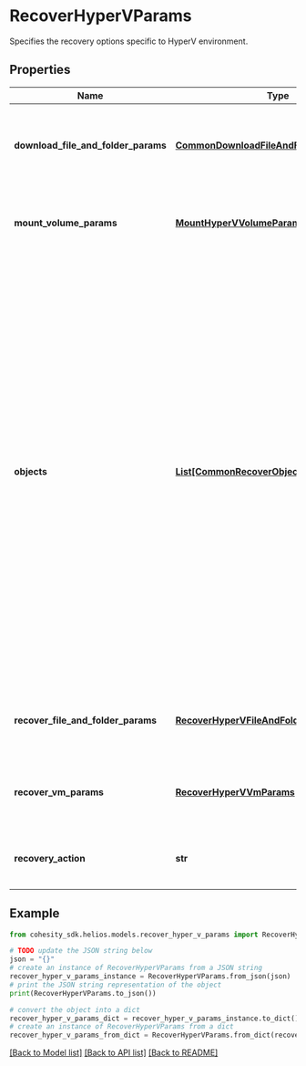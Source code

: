 # RecoverHyperVParams

Specifies the recovery options specific to HyperV environment.

## Properties

Name | Type | Description | Notes
------------ | ------------- | ------------- | -------------
**download_file_and_folder_params** | [**CommonDownloadFileAndFolderParams**](CommonDownloadFileAndFolderParams.md) | Specifies the parameters to download files and folders. | [optional] 
**mount_volume_params** | [**MountHyperVVolumeParams**](MountHyperVVolumeParams.md) | Specifies the parameters to mount HyperV Volumes. | [optional] 
**objects** | [**List[CommonRecoverObjectSnapshotParams]**](CommonRecoverObjectSnapshotParams.md) | Specifies the list of recover Object parameters. This property is mandatory for all recovery action types except recover vms. While recovering VMs, a user can specify snapshots of VM&#39;s or a Protection Group Run details to recover all the VM&#39;s that are backed up by that Run. For recovering files, specifies the object contains the file to recover. | [optional] 
**recover_file_and_folder_params** | [**RecoverHyperVFileAndFolderParams**](RecoverHyperVFileAndFolderParams.md) | Specifies the parameters to recover files and folders. | [optional] 
**recover_vm_params** | [**RecoverHyperVVmParams**](RecoverHyperVVmParams.md) | Specifies the parameters to recover HyperV VM. | [optional] 
**recovery_action** | **str** | Specifies the type of recovery action to be performed. | 

## Example

```python
from cohesity_sdk.helios.models.recover_hyper_v_params import RecoverHyperVParams

# TODO update the JSON string below
json = "{}"
# create an instance of RecoverHyperVParams from a JSON string
recover_hyper_v_params_instance = RecoverHyperVParams.from_json(json)
# print the JSON string representation of the object
print(RecoverHyperVParams.to_json())

# convert the object into a dict
recover_hyper_v_params_dict = recover_hyper_v_params_instance.to_dict()
# create an instance of RecoverHyperVParams from a dict
recover_hyper_v_params_from_dict = RecoverHyperVParams.from_dict(recover_hyper_v_params_dict)
```
[[Back to Model list]](../README.md#documentation-for-models) [[Back to API list]](../README.md#documentation-for-api-endpoints) [[Back to README]](../README.md)


